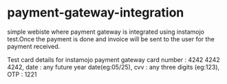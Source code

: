 # payment-gateway-integration
simple webiste where payment gateway is integrated using instamojo test.Once the payment is done and invoice will be 
sent to the user for the payment received.
  
Test card details for instamojo payment gateway
card number : 4242 4242 4242, 
date        : any future year date(eg:05/25), 
cvv         : any three digits (eg:123),
OTP         : 1221

 
